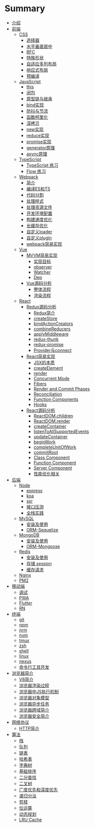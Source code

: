# Summary
* [介绍](README.md)
* [前端]()
  * [CSS]()
    * [选择器](./frontend/css/select/README.md)
    * [水平垂直居中](./frontend/css/center/README.md)
    * [BFC](./frontend/css/bfc/README.md)
    * [特殊形状](./frontend/css/special-shape/README.md)
    * [自适应多列布局](./frontend/css/adaptive-columns/README.md)
    * [响应式布局](./frontend/css/responsive-layout/README.md)
    * [预编译](./frontend/css/precompiled/README.md)
  * [JavaScript]()
    * [this](./frontend/js/this/README.md)
    * [闭包](./frontend/js/closure/README.md)
    * [原型链与继承](./frontend/js/prototype/README.md)
    * [bind实现](./frontend/js/bind/README.md)
    * [防抖与节流](./frontend/js/debounce-throttle/README.md)
    * [函数柯里化](./frontend/js/curry/README.md)
    * [深拷贝](./frontend/js/copy/README.md)
    * [new实现](./frontend/js/new/README.md)
    * [reduce实现](./frontend/js/reduce/README.md)
    * [promise实现](./frontend/js/promise/README.md)
    * [generator原理](./frontend/js/generator/README.md)
    * [async原理](./frontend/js/async/README.md)
  * [TypeScript]()
    * [TypeScript 练习](./frontend/ts/ts/README.md)
    * [Flow 练习](./frontend/ts/flow/README.md)
  * [Webpack]()
    * [简介](./frontend/webpack/introduction/README.md)
    * [编译ES和TS](./frontend/webpack/es-ts/README.md)
    * [代码分割](./frontend/webpack/splitChunks/README.md)
    * [处理样式](./frontend/webpack/style/README.md)
    * [处理资源文件](./frontend/webpack/file/README.md)
    * [开发环境配置](./frontend/webpack/devserver/README.md)
    * [构建速度优化](./frontend/webpack/optimization-build/README.md)
    * [长缓存优化](./frontend/webpack/optimization-cache/README.md)
    * [自定义loader](./frontend/webpack/webpack-loader/README.md)
    * [自定义plugin](./frontend/webpack/webpack-plugin/README.md)
    * [webpack简易实现](./frontend/webpack/webpack-simple/README.md)
  * [Vue]()
    * [MVVM简易实现]()
      * [实现目标](./frontend/vue/mvvm/target/README.md)
      * [observer](./frontend/vue/mvvm/observer/README.md)
      * [Watcher](./frontend/vue/mvvm/watcher/README.md)
      * [Dep](./frontend/vue/mvvm/dep/README.md)
    * [Vue源码分析]()
      * [整体流程](./frontend/vue/vue/process/README.md)
      * [渲染流程](./frontend/vue/vue/mount/README.md)
  * [React]()
    * [Redux源码分析]()
      * [Redux简介](./frontend/react/redux/introduction/README.md)
      * [createStore](./frontend/react/redux/createStore/README.md)
      * [bindActionCreators](./frontend/react/redux/bindActionCreators/README.md)
      * [combineReducers](./frontend/react/redux/combineReducers/README.md)
      * [applyMiddleware](./frontend/react/redux/applyMiddleware/README.md)
      * [redux-thunk](./frontend/react/redux/redux-thunk/README.md)
      * [redux-promise](./frontend/react/redux/redux-promise/README.md)
      * [Provider与connect](./frontend/react/redux/provider-connect/README.md)
    * [React简易实现]()
      * [JSX的本质](./frontend/react/react-simple/jsx/README.md)
      * [createElement](./frontend/react/react-simple/createElement/README.md)
      * [render](./frontend/react/react-simple/render/README.md)
      * [Concurrent Mode](./frontend/react/react-simple/Concurrent/README.md)
      * [Fibers](./frontend/react/react-simple/Fibers/README.md)
      * [Render and Commit Phases](./frontend/react/react-simple/commit/README.md)
      * [Reconciliation](./frontend/react/react-simple/reconciliation/README.md)
      * [Function Components](./frontend/react/react-simple/function/README.md)
      * [Hooks](./frontend/react/react-simple/hooks/README.md)
    * [React源码分析]()
      * [ReactDOM.children](./frontend/react/source-code/ReactDOM.children/README.md)
      * [ReactDOM.render](./frontend/react/source-code/ReactDOM.render/README.md)
      * [createContainer](./frontend/react/source-code/createContainer/README.md)
      * [listenToAllSupportedEvents](./frontend/react/source-code/listenToAllSupportedEvents/README.md)
      * [updateContainer](./frontend/react/source-code/updateContainer/README.md)
      * [beginWork](./frontend/react/source-code/beginWork/README.md)
      * [completeUnitOfWork](./frontend/react/source-code/completeUnitOfWork/README.md)
      * [commitRoot](./frontend/react/source-code/commitRoot/README.md)
      * [Class Component](./frontend/react/source-code/class-component/README.md)
      * [Function Component](./frontend/react/source-code/function-component/README.md)
      * [Server Component](./frontend/react/source-code/server-component/README.md)
      * [性能优化相关](./frontend/react/source-code/optimization-performance/README.md)
* [后端]()
  * [Node]()
    * [express](./backend/node/express/README.md)
    * [koa](./backend/node/koa/README.md)
    * [ssr](./backend/node/ssr/README.md)
    * [接口压测](./backend/node/test/README.md)
    * [全栈实践](./backend/node/practice/README.md)
  * [MySQL]()
    * [安装及使用](./backend/mysql/install-use/README.md)
    * [ORM-Sequelize](./backend/mysql/orm/README.md)
  * [MongoDB]()
    * [安装及使用](./backend/mongo/install-use/README.md)
    * [ORM-Mongoose](./backend/mongo/orm/README.md)
  * [Redis]()
    * [安装及使用](./backend/redis/install-use/README.md)
    * [存储 session](./backend/redis/session/README.md)
    * [缓存请求](./backend/redis/impl/README.md)
  * [Nginx](./backend/nginx/README.md)
  * [PM2](./backend/pm2/README.md)
* [移动端]()
  * [调试](./hybird/devtools/README.md)
  * [PWA](./hybird/pwa/README.md)
  * [Flutter](./hybird/flutter/README.md)
  * [RN](./hybird/rn/README.md)
* [终端]()
  * [git](./terminal/git/README.md)
  * [npm](./terminal/npm/README.md)
  * [nrm](./terminal/nrm/README.md)
  * [nvm](./terminal/nvm/README.md)
  * [tmux](./terminal/tmux/README.md)
  * [zsh](./terminal/zsh/README.md)
  * [shell](./terminal/shell/README.md)
  * [linux](./terminal/linux/README.md)
  * [nexus](./terminal/nexus/README.md)
  * [命令行工具开发](./terminal/cli/README.md)
* [浏览器简介]()
  * [V8简介](./browser/v8/README.md)
  * [浏览器渲染过程](./browser/render/README.md)
  * [浏览器中JS执行机制](./browser/js-execute/README.md)
  * [浏览器对象模型](./browser/bom/README.md)
  * [浏览器异步任务](./browser/async/README.md)
  * [浏览器跨域简介](./browser/domain/README.md)
  * [浏览器安全简介](./browser/security/README.md)
* [网络协议]()
  * [HTTP简介](./network/http/README.md)
* [算法]()
  * [栈](./algorithm/stack/README.md)
  * [队列](./algorithm/queue/README.md)
  * [链表](./algorithm/linked-list/README.md)
  * [哈希表](./algorithm/hash/README.md)
  * [字典树](./algorithm/trie/README.md)
  * [基础排序](./algorithm/sort/README.md)
  * [二分查找](./algorithm/binary-search/README.md)
  * [二叉树](./algorithm/binary-tree/README.md)
  * [广度优先和深度优先](./algorithm/first-search/README.md)
  * [递归分治](./algorithm/recursion/README.md)
  * [剪枝](./algorithm/pruning/README.md)
  * [位运算](./algorithm/bitwise/README.md)
  * [动态规划](./algorithm/dynamic/README.md)
  * [LRU Cache](./algorithm/lru/README.md)
